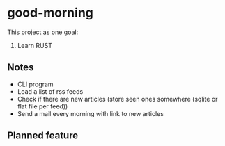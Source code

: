 # good-morning

This project as one goal:
1. Learn RUST


## Notes
- CLI program
- Load a list of rss feeds 
- Check if there are new articles (store seen ones somewhere (sqlite or flat file per feed)) 
- Send a mail every morning with link to new articles

## Planned feature
